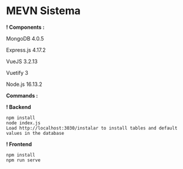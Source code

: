 # MEVN Sistema

**! Components :**

MongoDB 4.0.5

Express.js 4.17.2

VueJS 3.2.13

Vuetify 3

Node.js 16.13.2

**Commands :**

**! Backend**

```
npm install
node index.js
Load http://localhost:3030/instalar to install tables and default values in the database
```

**! Frontend**

```
npm install
npm run serve
```
